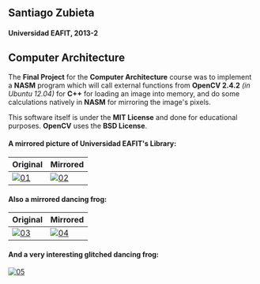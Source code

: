 ## Santiago Zubieta
#### Universidad EAFIT, 2013-2

## Computer Architecture
The **Final Project** for the **Computer Architecture** course was to implement a **NASM** program which will call external functions from **OpenCV 2.4.2** _(in Ubuntu 12.04)_ for **C++** for loading an image into memory, and do some calculations natively in **NASM** for mirroring the image's pixels.

This software itself is under the **MIT License** and done for educational purposes. **OpenCV** uses the **BSD License**.

#### A mirrored picture of Universidad EAFIT's Library:

| Original | Mirrored    |
| --- | --- |
| [![01]][01] | [![02]][02] |

#### Also a mirrored dancing frog:

| Original | Mirrored    |
| --- | --- |
| [![03]][03] | [![04]][04] |
 
#### And a very interesting glitched dancing frog:
[![05]][05]

[01]: https://i.imgur.com/Qu2k8DK.jpg "University Library"
[02]: https://i.imgur.com/AFJQehz.jpg "Mirrored University Library"
[03]: https://i.imgur.com/2rmL6ii.jpg "Original Dancing Frog"
[04]: https://i.imgur.com/RagAJsD.jpg "Mirrored Dancing Frog"
[05]: https://i.imgur.com/fNlT9Ff.png "Glitched Dancing Frog"